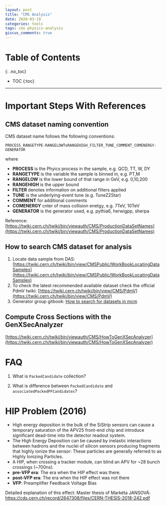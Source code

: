 ```yaml
---
layout: post
title: "CMS Analysis"
date: 2020-03-19
categories: tools
tags: cms physics-analysis
giscus_comments: true
---
```


# Table of Contents
{: .no_toc}

* TOC
{:toc}

------------------------------------

# Important Steps With References

## CMS dataset naming convention

CMS dataset name follows the following conventions:

```
PROCESS_RANGETYPE-RANGELOWToRANGEHIGH_FILTER_TUNE_COMMENT_COMENERGY-GENERATOR
```

where

- **PROCESS** is the Phyics process in the sample, e.g. QCD, TT, W, DY
- **RANGETYPE** is the variable the sample is binned in, e.g. PT,M
- **RANGELOW** is the lower bound of that range in GeV, e.g. 0,10,200
- **RANGEHIGH** is the upper bound
- **FILTER** denotes information on additional filters applied
- **TUNE** is the underlying-event tune (e.g. TuneZ2Star)
- **COMMENT** for additional comments
- **COMENERGY** cnter of mass collision enetgy, e.g. 7TeV, 10TeV
- **GENERATOR** is the generator used, e.g. pythia6, herwigpp, sherpa

Reference: [https://twiki.cern.ch/twiki/bin/viewauth/CMS/ProductionDataSetNames](https://twiki.cern.ch/twiki/bin/viewauth/CMS/ProductionDataSetNames)

## How to search CMS dataset for analysis

1. Locate data sample from DAS: [https://twiki.cern.ch/twiki/bin/view/CMSPublic/WorkBookLocatingDataSamples](https://twiki.cern.ch/twiki/bin/view/CMSPublic/WorkBookLocatingDataSamples)
2. To check the latest recommended available dataset check the official PdmV twiki: [https://twiki.cern.ch/twiki/bin/view/CMS/PdmV](https://twiki.cern.ch/twiki/bin/view/CMS/PdmV)
3. Generator group gitbook: [How to search for datasets in mcm](https://monte-carlo-production-tools.gitbook.io/project/analyzers-corner/how-to-search-for-datasets-in-mcm)

## Compute Cross Sections with the GenXSecAnalyzer

[https://twiki.cern.ch/twiki/bin/viewauth/CMS/HowToGenXSecAnalyzer](https://twiki.cern.ch/twiki/bin/viewauth/CMS/HowToGenXSecAnalyzer)

# FAQ

1. What is `PackedCandidate` collection?

   <span style="color:blue">

   </span>

1. What is difference between `PackedCandidate` and `associatedPackedPFCandidates`?

   <span style="color:blue">
   </span>

# HIP Problem (2016)

- High energy deposition in the bulk of the SiStrip sensors can cause a temporary saturation of the APV25 front-end chip and introduce significant dead-time into the detector readout system.
- The High Energy Deposition can be caused by inelastic interactions between hadrons and the nuclei of silicon sensors producing fragments that highly ionize the sensor: These particles are generally referred to as Highly Ionizing Particles.
- A HIP, when crossing a tracker module, can blind an APV for ~28 bunch crossings (~700ns).
- **pre-VFP era**: The era when the HIP effect was there.
- **post-VFP era**: The era when the HIP effect was not there
- **VFP**: Preamplifier Feedback Voltage Bias

Detailed explanation of this effect: Master thesis of Markéta JANSOVÁ: https://cds.cern.ch/record/2647308/files/CERN-THESIS-2018-242.pdf
